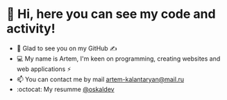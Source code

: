 # 👋 Hi, here you can see my code and activity!
- 💬 Glad to see you on my GitHub ✍️
- 💻 My name is Artem, I'm keen on programming, creating websites and web applications ⚡
- 📫 You can contact me by mail artem-kalantaryan@mail.ru
- :octocat: My resumme [@oskaldev](https://oskaldev.github.io/) 
